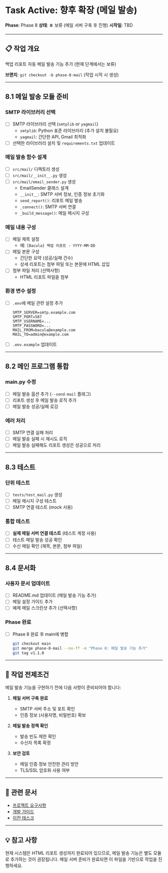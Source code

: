 # Task Active: 향후 확장 (메일 발송)

**Phase**: Phase 8
**상태**: ⏸️ 보류 (메일 서버 구축 후 진행)
**시작일**: TBD

---

## 📋 작업 개요

백업 리포트 자동 메일 발송 기능 추가 (현재 단계에서는 보류)

**브랜치**: `git checkout -b phase-8-mail` (작업 시작 시 생성)

---

## 8.1 메일 발송 모듈 준비

### SMTP 라이브러리 선택
- [ ] SMTP 라이브러리 선택 (`smtplib` or `yagmail`)
  - `smtplib`: Python 표준 라이브러리 (추가 설치 불필요)
  - `yagmail`: 간단한 API, Gmail 최적화
- [ ] 선택한 라이브러리 설치 및 `requirements.txt` 업데이트

### 메일 발송 함수 설계
- [ ] `src/mail/` 디렉토리 생성
- [ ] `src/mail/__init__.py` 생성
- [ ] `src/mail/email_sender.py` 생성
  - EmailSender 클래스 설계
  - `__init__`: SMTP 서버 정보, 인증 정보 초기화
  - `send_report()`: 리포트 메일 발송
  - `_connect()`: SMTP 서버 연결
  - `_build_message()`: 메일 메시지 구성

### 메일 내용 구성
- [ ] 메일 제목 설정
  - 예: `[Bacula] 백업 리포트 - YYYY-MM-DD`
- [ ] 메일 본문 구성
  - 간단한 요약 (성공/실패 건수)
  - 상세 리포트는 첨부 파일 또는 본문에 HTML 삽입
- [ ] 첨부 파일 처리 (선택사항)
  - HTML 리포트 파일을 첨부

### 환경 변수 설정
- [ ] `.env`에 메일 관련 설정 추가
  ```
  SMTP_SERVER=smtp.example.com
  SMTP_PORT=587
  SMTP_USERNAME=...
  SMTP_PASSWORD=...
  MAIL_FROM=bacula@example.com
  MAIL_TO=admin@example.com
  ```
- [ ] `.env.example` 업데이트

---

## 8.2 메인 프로그램 통합

### main.py 수정
- [ ] 메일 발송 옵션 추가 (`--send-mail` 플래그)
- [ ] 리포트 생성 후 메일 발송 로직 추가
- [ ] 메일 발송 성공/실패 로깅

### 에러 처리
- [ ] SMTP 연결 실패 처리
- [ ] 메일 발송 실패 시 재시도 로직
- [ ] 메일 발송 실패해도 리포트 생성은 성공으로 처리

---

## 8.3 테스트

### 단위 테스트
- [ ] `tests/test_mail.py` 생성
- [ ] 메일 메시지 구성 테스트
- [ ] SMTP 연결 테스트 (mock 사용)

### 통합 테스트
- [ ] **실제 메일 서버 연결 테스트** (테스트 계정 사용)
- [ ] 테스트 메일 발송 성공 확인
- [ ] 수신 메일 확인 (제목, 본문, 첨부 파일)

---

## 8.4 문서화

### 사용자 문서 업데이트
- [ ] README.md 업데이트 (메일 발송 기능 추가)
- [ ] 메일 설정 가이드 추가
- [ ] 예제 메일 스크린샷 추가 (선택사항)

### Phase 완료
- [ ] Phase 8 완료 후 main에 병합
  ```bash
  git checkout main
  git merge phase-8-mail --no-ff -m "Phase 8: 메일 발송 기능 추가"
  git tag v1.1.0
  ```

---

## 📝 작업 전제조건

메일 발송 기능을 구현하기 전에 다음 사항이 준비되어야 합니다:

1. **메일 서버 구축 완료**
   - SMTP 서버 주소 및 포트 확인
   - 인증 정보 (사용자명, 비밀번호) 확보

2. **메일 발송 정책 확인**
   - 발송 빈도 제한 확인
   - 수신자 목록 확정

3. **보안 검토**
   - 메일 인증 정보 안전한 관리 방안
   - TLS/SSL 암호화 사용 여부

---

## 🔗 관련 문서

- [프로젝트 요구사항](./project.md)
- [개발 가이드](./dev.md)
- [이전 태스크](./tasks/)

---

## 💡 참고 사항

현재 시스템은 HTML 리포트 생성까지 완료되어 있으므로, 메일 발송 기능은 별도 모듈로 추가하는 것이 권장됩니다. 메일 서버 준비가 완료되면 이 파일을 기반으로 작업을 진행하세요.
